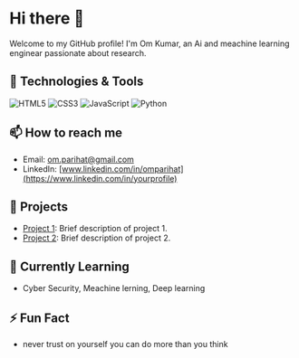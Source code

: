 # Hi there 👋

Welcome to my GitHub profile! I'm Om Kumar, an Ai and meachine learning enginear passionate about research.

## 🔧 Technologies & Tools
![HTML5](https://img.shields.io/badge/-HTML5-E34F26?style=flat-square&logo=html5&logoColor=white)
![CSS3](https://img.shields.io/badge/-CSS3-1572B6?style=flat-square&logo=css3)
![JavaScript](https://img.shields.io/badge/-JavaScript-F7DF1E?style=flat-square&logo=javascript&logoColor=black)
![Python](https://img.shields.io/badge/-Python-3776AB?style=flat-square&logo=python&logoColor=white)


## 📫 How to reach me
- Email: [om.parihat@gmail.com](mailto:your.email@example.com)
- LinkedIn: [www.linkedin.com/in/omparihat](https://www.linkedin.com/in/yourprofile)

## 🔭 Projects
- [Project 1](www.printingexpress.wuaze.com): Brief description of project 1.
- [Project 2](https://github.com/yourusername/project2): Brief description of project 2.

## 🌱 Currently Learning
- Cyber Security, Meachine lerning, Deep learning

## ⚡ Fun Fact
- never trust on yourself you can do more than you think
